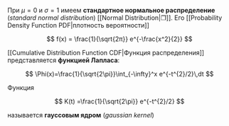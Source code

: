 
При $μ=0$ и $σ=1$ имеем **стандартное нормальное распределение** (*standard normal distribution*) [[Normal Distribution|❐]]. Его [[Probability Density Function PDF|плотность вероятности]]

$$
f(x) = \frac{1}{\sqrt{2π}} e^{-\frac{x^2}{2}} 
$$

[[Cumulative Distribution Function CDF|Функция распределения]] представляется **функцией Лапласа**:

$$
\Phi(x)=\frac{1}{\sqrt{2\pi}}\int_{-\infty}^x e^{-t^{2}/2}\,dt
$$

Функция 

$$
K(t) =\frac{1}{\sqrt{2\pi}} e^{-t^{2}/2}
$$

называется **гауссовым ядром** (*gaussian kernel*)
